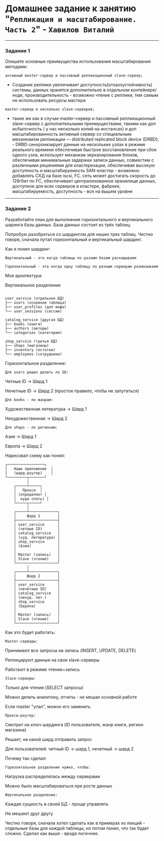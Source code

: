 # Домашнее задание к занятию "`Репликация и масштабирование. Часть 2`" - `Хавилов Виталий`

---

### Задание 1

Опишите основные преимущества использования масштабирования методами:

`активный master-сервер и пассивный репликационный slave-сервер;`
- Создание реплики увеличивает доступность(отказоустойчивость) системы, данных хранятся дополнительно в отдельном контейнере/ноде, производительность - возможно чтение с реплики, тем самым не использовать ресурсы мастера


`master-сервер и несколько slave-серверов;`
- такие же как в случае master-сервер и пассивный репликационный slave-сервер с дополнительными преимуществами, такими как доп исбыточность ( у нас несколько копий на инстансах) и доп масштабированность
активный сервер со специальным механизмом репликации — distributed replicated block device (DRBD); - DRBD синхронизирует данные на нескольких узлах в режиме реального времени обеспечивая быстрое восстановление при сбое одного узла, использует механизм зеркалирования блоков, обеспечивая минимальные задержки записи данных, совместим с различными решениями для кластеризации, обеспечивая высокую доступность и масштабируемость
SAN-кластер - возможно добавлять СХД на базе iscsi, FC. сеть может достигать скорость до 128гбит по FC, обеспечивает централизованное хранилище данных, доступное для всех серверов в кластере, фабрике, масштабируемость, доступность - все на вышем уровне



---

### Задание 2

Разработайте план для выполнения горизонтального и вертикального шаринга базы данных.
База данных состоит из трёх таблиц:

Попробую разобраться со шардингом для наших трех таблиц. Честно говоря, сначала путал горизонтальный и вертикальный шардинг.

Как я понял шардинг:

`Вертикальный - это когда таблицы по разным базам раскидываем`

`Горизонтальный - это когда одну таблицу по разным серверам размазываем`

Моя архитектура:

Вертикальное разделение

```

user_service (отдельная БД)
├── users (основная таблица)
├── user_profiles (доп инфа)
└── user_sessions (сессии)

catalog_service (другая БД)  
├── books (книги)
├── authors (авторы)
└── categories (категории)

shop_service (третья БД)
├── shops (магазины)
├── inventory (остатки)
└── employees (сотрудники)

```
Горизонтальное разделение:

`Для users решил делить по ID:`

Четные ID -> Шард 1

Нечетные ID -> Шард 2
(простое правило, чтобы не запутаться)

`Для books - по жанрам:`

Художественная литература -> Шард 1

Нехудожественная -> Шард 2

`Для shops - по регионам:`

Азия -> Шард 1

Европа -> Шард 2

Нарисовал схему как понял:

```
┌─────────────────┐
│   Наше приложение  │
│   (шард-роутер)    │
└─────────┬───────┘
          │
    ┌─────┴─────┐
    │   Прокси  │
    │ (определяет │
    │  куда слать) │
    └─────┬─────┘
          │
    ┌─────┴─────────────┐
    │     Шард 1        │
    ├───────────────────┤
    │ user_service      │
    │ (четные ID)       │
    │ catalog_service   │
    │ (худ. литература) │
    │ shop_service      │
    │ (Азия)            │
    │                   │
    │ Master (запись)   │
    │ Slave (чтение)    │
    └───────────────────┘
          │
    ┌─────┴─────────────┐
    │     Шард 2        │
    ├───────────────────┤
    │ user_service      │
    │ (нечетные ID)     │
    │ catalog_service   │
    │ (нехуд. лит.)     │
    │ shop_service      │
    │ (Европа)          │
    │                   │
    │ Master (запись)   │
    │ Slave (чтение)    │
    └───────────────────┘

```

Как это будет работать:

`Master-серверы:`

Принимают все запросы на запись (INSERT, UPDATE, DELETE)

Реплицируют данные на свои slave-серверы

Работают в режиме чтение+запись

`Slave-серверы:`

Только для чтения (SELECT запросы)

Можно делать аналитику, отчеты - не мешая основной работе

Если master "упал", можно его заменить

`Прокси-роутер:`

Смотрит на ключ шардинга (ID пользователя, жанр книги, регион магазина)

Решает, на какой шард отправить запрос

Для пользователей: четный ID -> шард 1, нечетный -> шард 2

Почему так сделал:

`Горизонтальное разделение нужно, чтобы:`

Нагрузка распределялась между серверами

Можно было масштабироваться при росте данных

`Вертикальное разделение:`

Каждая сущность в своей БД - проще управлять

Не мешают друг другу

Честно говоря, сначала хотел сделать как в примерах из лекций - отдельные базы для каждой таблицы, но потом понял, что так будет сложно. Сделал как выше - вроде логичнее.
